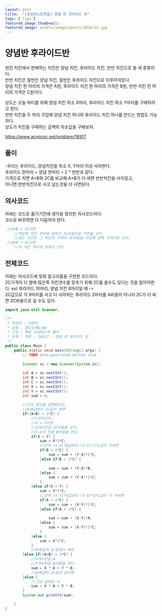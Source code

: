 ```yaml
---
layout: post
title:  "[코딩테스트연습] 양념 반 후라이드 반"
tags: [ Tips ]
featured_image_thumbnail:
featured_image: assets/images/posts/2018/12.jpg
---
```







# 양념반 후라이드반

현진 치킨에서 판매하는 치킨은 양념 치킨, 후라이드 치킨, 반반 치킨으로 총 세 종류이다.  
 반반 치킨은 절반은 양념 치킨, 절반은 후라이드 치킨으로 이루어져있다.  
양념 치킨 한 마리의 가격은 A원, 후라이드 치킨 한 마리의 가격은 B원, 반반 치킨 한 마리의 가격은 C원이다.

상도는 오늘 파티를 위해 양념 치킨 최소 X마리, 후라이드 치킨 최소 Y마리를 구매하려고 한다.   
반반 치킨을 두 마리 구입해 양념 치킨 하나와 후라이드 치킨 하나를 만드는 방법도 가능하다.   
상도가 치킨을 구매하는 금액의 최솟값을 구해보자.  



https://www.acmicpc.net/problem/16917

## 풀이 
  -우리는 후라이드, 양념치킨을 최소 X, Y마리 이상 사야한다.  
    후라이드 한마리 + 양념 한마리 = 2 * 반반과 같다.  
    가격으로 치면 A+B와 2C를 비교해 A+B가 더 싸면 반반치킨을 사지않고,  
    아니면 반반치킨으로 사고 남는것을 더 사면된다.  


## 의사코드

  아래는 코드로 옮기기전에 생각을 정리한 의사코드이다.  
  코드로 바꾸려면 더 다듬어야 한다. 
  ```java
   //A+B > 2C이면
      //적은쪽 치킨 갯수에 맞춰서 2C비용만큼 치킨을 산다.
      //남는 치킨은 그 치킨의 가격과 2C비용을 비교해 싼쪽 가격으로 산다.
   //A+B < 2C이면
      //각 치킨 개수에 맞춰서 산다.
  ```



## 전체코드
아래는 의사코드에 맞춰 알고리즘을 구현한 코드이다.  
2C가격이 더 쌀때 많은쪽 치킨갯수를 맞추기 위해 2C를 쓸수도 있다는 것을 알아야한다.
ex) 후라이드 10마리, 양념 치킨 8마리일 때 ->  
 2C값으로 각 8마리를 사고 더 사야하는 후라이드 2마리를 A비용이 아니라 2C가 더 싸면 2C비용으로 살 수도 있다. 

```java
import java.util.Scanner;

/**
 * 작성자 : 이현식
 * 날짜 : 2021/06/08
 * 기능 : 백준 코딩테스트 풀이
 * 문제 : 백준 : 16917 - 양념 반 후라이드 반
 */
public class Main {
	public static void main(String[] args) {
		// TODO Auto-generated method stub
		
		Scanner sc = new Scanner(System.in);
		
		int A = sc.nextInt();
		int B = sc.nextInt();
		int C = sc.nextInt();
		int X = sc.nextInt();
		int Y = sc.nextInt();
		int sum = 0;
		
		//다섯 정수를 입력받는다.
		//A+B값보다 2c값이 싸면
		if((A+B) > 2*C) {
			//c부터산다.
			//X < Y이면
			//X개수만큼 2C비용을 쓴다.
			//Y-X개 만큼 B비용을 쓴다
			if(X < Y) {
				sum = X*2*C;
				//만약 (Y-X)*B값보다 (Y-X)*2*C값이 더싸면
				if(B > 2*C) {
					sum = sum + (Y-X)*2*C;
				}else if(B < 2*C) {
					
					sum = sum + (Y-X)*B;
				}else {
					sum = sum + (Y-X)*2*C;
				}
			}else if(X > Y) {
				sum = Y*2*C;
				//만약 (Y-X)*A값보다 (Y-X)*2*C값이 더 비싸면
				if(A > 2*C) {
					sum = sum + (X-Y)*2*C;
				}else if(A < 2*C) {
					
					sum = sum + (X-Y)*A;
				}else {
					sum = sum + (X-Y)*2*C;
				}
			}else {
				sum = X*2*C;
			}
			//A+B값이 2c값보다 싸면
		}else if((A+B) < 2*C) {
			//X개수만금 A
			//Y개수만큼 B비용을 쓴다
			sum = X * A + Y * B;
			//A+B값이 2c값과 같으면
		}else {
			//그냥 값대로 사
			sum = X * A + Y * B;
		}
		System.out.println(sum);
		
	}
}

```